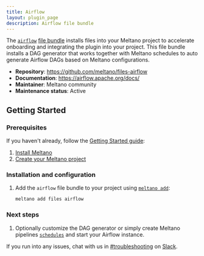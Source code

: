 ```yaml
---
title: Airflow
layout: plugin_page
description: Airflow file bundle
---
```


The [`airflow`](https://airflow.apache.org/) [file bundle](https://docs.meltano.com/concepts/plugins#file-bundles) installs files into your Meltano project to accelerate onboarding and integrating the plugin into your project.
This file bundle installs a DAG generator that works together with Meltano schedules to auto generate Airflow DAGs based on Meltano configurations.

- **Repository**: <https://github.com/meltano/files-airflow>
- **Documentation**: <https://airflow.apache.org/docs/>
- **Maintainer**: Meltano community
- **Maintenance status**: Active

## Getting Started

### Prerequisites

If you haven't already, follow the [Getting Started guide](https://docs.meltano.com/getting-started.html):

1. [Install Meltano](https://docs.meltano.com/getting-started.html#install-meltano)
1. [Create your Meltano project](https://docs.meltano.com/getting-started.html#create-your-meltano-project)

### Installation and configuration

1. Add the `airflow` file bundle to your project using [`meltano add`](https://docs.meltano.com/reference/command-line-interface.html#add):

    ```bash
    meltano add files airflow
    ```

### Next steps

1. Optionally customize the DAG generator or simply create Meltano pipelines [`schedules`](https://docs.meltano.com/reference/command-line-interface#schedule) and start your Airflow instance.

If you run into any issues, chat with us in [#troubleshooting](https://meltano.slack.com/archives/C01TCRBBJD7) on [Slack](https://meltano.com/slack).
